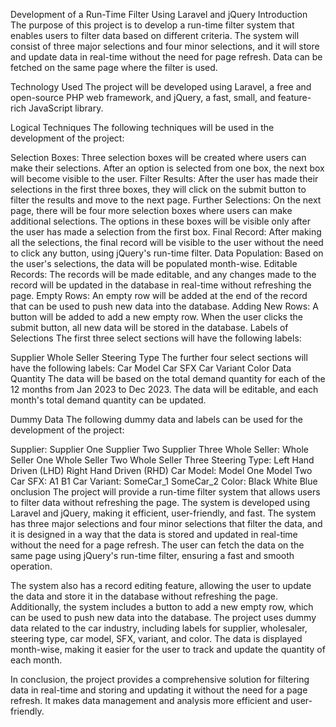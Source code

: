 Development of a Run-Time Filter Using Laravel and jQuery
Introduction
The purpose of this project is to develop a run-time filter system that enables users to filter data based on different criteria. The system will consist of three major selections and four minor selections, and it will store and update data in real-time without the need for page refresh. Data can be fetched on the same page where the filter is used.

Technology Used
The project will be developed using Laravel, a free and open-source PHP web framework, and jQuery, a fast, small, and feature-rich JavaScript library.

Logical Techniques
The following techniques will be used in the development of the project:

Selection Boxes: Three selection boxes will be created where users can make their selections. After an option is selected from one box, the next box will become visible to the user.
Filter Results: After the user has made their selections in the first three boxes, they will click on the submit button to filter the results and move to the next page.
Further Selections: On the next page, there will be four more selection boxes where users can make additional selections. The options in these boxes will be visible only after the user has made a selection from the first box.
Final Record: After making all the selections, the final record will be visible to the user without the need to click any button, using jQuery's run-time filter.
Data Population: Based on the user's selections, the data will be populated month-wise.
Editable Records: The records will be made editable, and any changes made to the record will be updated in the database in real-time without refreshing the page.
Empty Rows: An empty row will be added at the end of the record that can be used to push new data into the database.
Adding New Rows: A button will be added to add a new empty row. When the user clicks the submit button, all new data will be stored in the database.
Labels of Selections
The first three select sections will have the following labels:

Supplier
Whole Seller
Steering Type
The further four select sections will have the following labels:
Car Model
Car SFX
Car Variant
Color
Data Quantity
The data will be based on the total demand quantity for each of the 12 months from Jan 2023 to Dec 2023. The data will be editable, and each month's total demand quantity can be updated.

Dummy Data
The following dummy data and labels can be used for the development of the project:

Supplier:
Supplier One
Supplier Two
Supplier Three
Whole Seller:
Whole Seller One
Whole Seller Two
Whole Seller Three
Steering Type:
Left Hand Driven (LHD)
Right Hand Driven (RHD)
Car Model:
Model One
Model Two
Car SFX:
A1
B1
Car Variant:
SomeCar_1
SomeCar_2
Color:
Black
White
Blue
onclusion
The project will provide a run-time filter system that allows users to filter data without refreshing the page. The system is developed using Laravel and jQuery, making it efficient, user-friendly, and fast. The system has three major selections and four minor selections that filter the data, and it is
designed in a way that the data is stored and updated in real-time without the need for a page refresh. The user can fetch the data on the same page using jQuery's run-time filter, ensuring a fast and smooth operation.

The system also has a record editing feature, allowing the user to update the data and store it in the database without refreshing the page. Additionally, the system includes a button to add a new empty row, which can be used to push new data into the database. The project uses dummy data related to the car industry, including labels for supplier, wholesaler, steering type, car model, SFX, variant, and color. The data is displayed month-wise, making it easier for the user to track and update the quantity of each month.

In conclusion, the project provides a comprehensive solution for filtering data in real-time and storing and updating it without the need for a page refresh. It makes data management and analysis more efficient and user-friendly.
